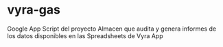 # vyra-gas

Google App Script del proyecto Almacen que audita y genera informes de los datos disponibles en las Spreadsheets de Vyra App